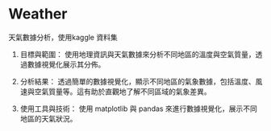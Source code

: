 # Weather
天氣數據分析，使用kaggle 資料集


1. 目標與範圍：
使用地理資訊與天氣數據來分析不同地區的溫度與空氣質量，透過數據視覺化展示其分佈。

2. 分析結果：
透過簡單的數據視覺化，顯示不同地區的氣象數據，包括溫度、風速與空氣質量等。這有助於直觀地了解不同區域的氣象差異。

3. 使用工具與技術：
使用 matplotlib 與 pandas 來進行數據視覺化，展示不同地區的天氣狀況。
